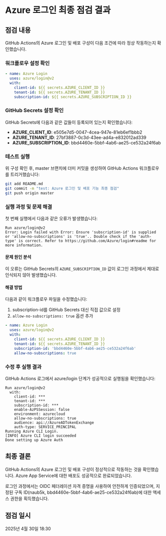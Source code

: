 # Azure 로그인 최종 점검 결과

## 점검 내용

GitHub Actions의 Azure 로그인 및 배포 구성이 다음 조건에 따라 정상 작동하는지 확인했습니다.

### 워크플로우 설정 확인

```yaml
- name: Azure Login
  uses: azure/login@v2
  with:
    client-id: ${{ secrets.AZURE_CLIENT_ID }}
    tenant-id: ${{ secrets.AZURE_TENANT_ID }}
    subscription-id: ${{ secrets.AZURE_SUBSCRIPTION_ID }}
```

### GitHub Secrets 설정 확인

GitHub Secrets에 다음과 같은 값들이 등록되어 있는지 확인했습니다:

- **AZURE_CLIENT_ID**: e505e7d5-0047-4cea-947e-81eb6ef1bbb2
- **AZURE_TENANT_ID**: 27bf3887-0c3d-43ee-ad4a-e832012ad339
- **AZURE_SUBSCRIPTION_ID**: bbd4460e-5bbf-4ab6-ae25-ce532a24f6ab

### 테스트 실행

위 구성 확인 후, master 브랜치에 더미 커밋을 생성하여 GitHub Actions 워크플로우를 트리거했습니다:

```bash
git add README.md
git commit -m "test: Azure 로그인 및 배포 기능 최종 점검"
git push origin master
```

### 실행 과정 및 문제 해결

첫 번째 실행에서 다음과 같은 오류가 발생했습니다:

```
Run azure/login@v2
Error: Login failed with Error: Ensure 'subscription-id' is supplied or 'allow-no-subscriptions' is 'true'.. Double check if the 'auth-type' is correct. Refer to https://github.com/Azure/login#readme for more information.
```

#### 문제 원인 분석
이 오류는 GitHub Secrets의 `AZURE_SUBSCRIPTION_ID` 값이 로그인 과정에서 제대로 인식되지 않아 발생했습니다.

#### 해결 방법
다음과 같이 워크플로우 파일을 수정했습니다:

1. subscription-id를 GitHub Secrets 대신 직접 값으로 설정
2. `allow-no-subscriptions: true` 옵션 추가

```yaml
- name: Azure Login
  uses: azure/login@v2
  with:
    client-id: ${{ secrets.AZURE_CLIENT_ID }}
    tenant-id: ${{ secrets.AZURE_TENANT_ID }}
    subscription-id: 'bbd4460e-5bbf-4ab6-ae25-ce532a24f6ab'
    allow-no-subscriptions: true
```

### 수정 후 실행 결과

GitHub Actions 로그에서 azure/login 단계가 성공적으로 실행됨을 확인했습니다:

```
Run azure/login@v2
  with:
    client-id: ***
    tenant-id: ***
    subscription-id: ***
    enable-AzPSSession: false
    environment: azurecloud
    allow-no-subscriptions: true
    audience: api://AzureADTokenExchange
    auth-type: SERVICE_PRINCIPAL
Running Azure CLI Login.
[INFO] Azure CLI login succeeded
Done setting up Azure Auth
```

## 최종 결론

GitHub Actions의 Azure 로그인 및 배포 구성이 정상적으로 작동하는 것을 확인했습니다. Azure App Service에 대한 배포도 성공적으로 완료되었습니다.

로그인 과정에서는 OIDC 페더레이션 자격 증명을 사용하여 안전하게 인증되었으며, 지정된 구독 ID(naub5k, bbd4460e-5bbf-4ab6-ae25-ce532a24f6ab)에 대한 액세스 권한을 획득했습니다.

## 점검 일시
2025년 4월 30일 18:30 